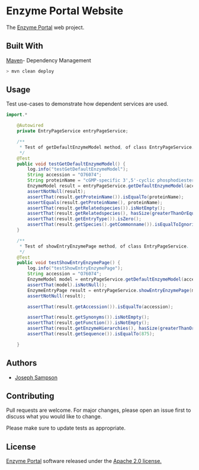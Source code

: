 # Enzyme Portal Website

The [Enzyme Portal](https://www.ebi.ac.uk/enzymeportal/) web project.

## Built With

[Maven](https://maven.apache.org/)- Dependency Management


```bash
> mvn clean deploy
```

## Usage

Test use-cases to demonstrate how dependent services are used.
```java
import.*

    @Autowired
    private EntryPageService entryPageService;

    /**
     * Test of getDefaultEnzymeModel method, of class EntryPageService.
     */
    @Test
    public void testGetDefaultEnzymeModel() {
        log.info("testGetDefaultEnzymeModel");
        String accession = "O76074";
        String proteinName = "cGMP-specific 3',5'-cyclic phosphodiesterase";
        EnzymeModel result = entryPageService.getDefaultEnzymeModel(accession);
        assertNotNull(result);
        assertThat(result.getProteinName()).isEqualTo(proteinName);
        assertEquals(result.getProteinName(), proteinName);
        assertThat(result.getRelatedspecies()).isNotEmpty();
        assertThat(result.getRelatedspecies(), hasSize(greaterThanOrEqualTo(1)));
        assertThat(result.getEntryType()).isZero();
        assertThat(result.getSpecies().getCommonname()).isEqualToIgnoringCase("Human");
    }

    /**
     * Test of showEntryEnzymePage method, of class EntryPageService.
     */
    @Test
    public void testShowEntryEnzymePage() {
        log.info("testShowEntryEnzymePage");
        String accession = "O76074";
        EnzymeModel model = entryPageService.getDefaultEnzymeModel(accession);
        assertThat(model).isNotNull();
        EnzymeEntryPage result = entryPageService.showEntryEnzymePage(model).getEnzyme();
        assertNotNull(result);

        assertThat(result.getAccession()).isEqualTo(accession);

        assertThat(result.getSynonyms()).isNotEmpty();
        assertThat(result.getFunction()).isNotEmpty();
        assertThat(result.getEnzymeHierarchies(), hasSize(greaterThanOrEqualTo(1)));
        assertThat(result.getSequence()).isEqualTo(875);

    }

```
## Authors

* [Joseph Sampson](https://www.linkedin.com/in/joseph-sampson-o-66399b30/)

## Contributing
Pull requests are welcome. For major changes, please open an issue first to discuss what you would like to change.

Please make sure to update tests as appropriate.

## License

[Enzyme Portal](https://www.ebi.ac.uk/enzymeportal/) software released under the [Apache 2.0 license.](https://www.apache.org/licenses/LICENSE-2.0.html)
